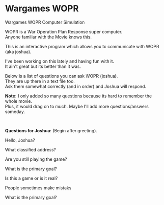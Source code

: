 # Wargames WOPR

Wargames WOPR Computer Simulation

WOPR is a War Operation Plan Response super computer.  
Anyone familiar with the Movie knows this.  


This is an interactive program which allows you
to communicate with WOPR (aka joshua). 

I've been working on this lately and having fun with it.  
It ain't great but its better than it was.  

Below is a list of questions you can ask WOPR (joshua).  
They are up there in a text file too.   
Ask them somewhat correctly (and in order) and Joshua will respond.  


**Note:** I only added so many questions because its hard to remember the whole movie.  
Plus, it would drag on to much. Maybe I'll add more questions/answers someday.  
  
<br>

**Questions for Joshua:** (Begin after greeting).  


Hello, Joshua?

What classified address?

Are you still playing the game?

What is the primary goal?

Is this a game or is it real?

People sometimes make mistaks

What is the primary goal?  


<br><br>



